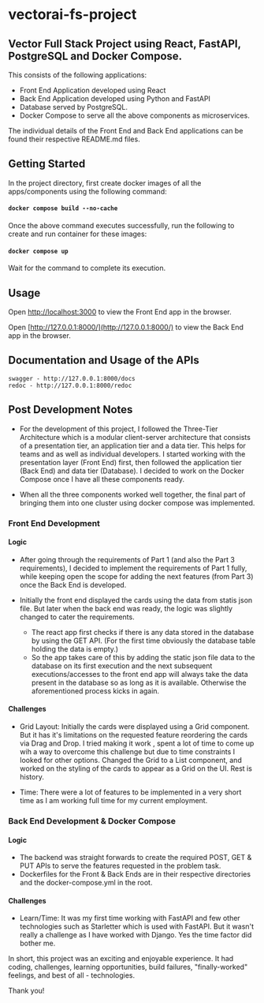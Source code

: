 # vectorai-fs-project

## Vector Full Stack Project using React, FastAPI, PostgreSQL and Docker Compose.

This consists of the following applications:

- Front End Application developed using React
- Back End Application developed using Python and FastAPI
- Database served by PostgreSQL.
- Docker Compose to serve all the above components as microservices.

The individual details of the Front End and Back End applications can be found their respective README.md files.

## Getting Started

In the project directory, first create docker images of all the apps/components using the following command:

#### `docker compose build --no-cache`

Once the above command executes successfully, run the following to create and run container for these images:

#### `docker compose up`

Wait for the command to complete its execution.

## Usage

Open [http://localhost:3000](http://localhost:3000) to view the Front End app in the browser.

Open [http://127.0.0.1:8000/](http://127.0.0.1:8000/) to view the Back End app in the browser.

## Documentation and Usage of the APIs

    swagger - http://127.0.0.1:8000/docs
    redoc - http://127.0.0.1:8000/redoc

## Post Development Notes

- For the development of this project, I followed the Three-Tier Architecture which is a modular
  client-server architecture that consists of a presentation tier, an application tier and a data tier.
  This helps for teams and as well as individual developers. I started working with the presentation
  layer (Front End) first, then followed the application tier (Back End) and data tier (Database). I
  decided to work on the Docker Compose once I have all these components ready.

- When all the three components worked well together, the final part of bringing them into one cluster
  using docker compose was implemented.

### Front End Development

#### Logic

- After going through the requirements of Part 1 (and also the Part 3 requirements), I
  decided to implement the requirements of Part 1 fully, while keeping open the scope for adding the
  next features (from Part 3) once the Back End is developed.

- Initially the front end displayed the cards using the data from statis json file. But later when
  the back end was ready, the logic was slightly changed to cater the requirements.

    * The react app first checks if there is any data stored in the database by using the GET API.
      (For the first time obviously the database table holding the data is empty.)
    * So the app takes care of this by adding the static json file data to the database on its first
      execution and the next subsequent executions/accesses to the front end app will always take the
      data present in the database so as long as it is available. Otherwise the aforementioned process
      kicks in again.

#### Challenges

- Grid Layout: Initially the cards were displayed using a Grid component. But it has it's limitations on the
  requested feature reordering the cards via Drag and Drop. I tried making it work , spent a lot of
  time to come up wih a way to overcome this challenge but due to time constraints I looked for other
  options. Changed the Grid to a List component, and worked on the styling of the cards to appear as a
  Grid on the UI. Rest is history.

- Time: There were a lot of features to be implemented in a very short time as I am working full time
  for my current employment.

### Back End Development & Docker Compose

#### Logic

- The backend was straight forwards to create the required POST, GET & PUT APIs to serve the features
  requested in the problem task.
- Dockerfiles for the Front & Back Ends are in their respective directories and the docker-compose.yml in the root.

#### Challenges

- Learn/Time: It was my first time working with FastAPI and few other technologies such as Starletter which
  is used with FastAPI. But it wasn't really a challenge as I have worked with Django. Yes the time factor
  did bother me.

In short, this project was an exciting and enjoyable experience. It had coding, challenges, learning opportunities,
build failures, "finally-worked" feelings, and best of all - technologies.

Thank you!
